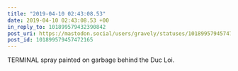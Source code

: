 ```yaml
---
title: "2019-04-10 02:43:08.53"
date: 2019-04-10 02:43:08.53 +00
in_reply_to: 101899579432390842
post_uri: https://mastodon.social/users/gravely/statuses/101899579457472165
post_id: 101899579457472165
---
```

TERMINAL spray painted on garbage behind the Duc Loi.



